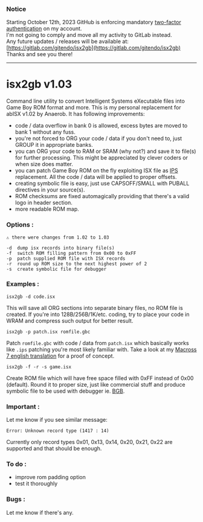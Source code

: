 ### Notice
Starting October 12th, 2023 GitHub is enforcing mandatory [two-factor authentication](https://github.blog/2023-03-09-raising-the-bar-for-software-security-github-2fa-begins-march-13/) on my account.  
I'm not going to comply and move all my activity to GitLab instead.  
Any future updates / releases will be available at: [https://gitlab.com/gitendo/isx2gb](https://gitlab.com/gitendo/isx2gb)  
Thanks and see you there!
___

# isx2gb v1.03

Command line utility to convert Intelligent Systems eXecutable files into Game Boy ROM format and more. This is my personal replacement for abISX v1.02 by Anaerob. It has following improvements:

- code / data overflow in bank 0 is allowed, excess bytes are moved to bank 1 without any fuss.
- you're not forced to ORG your code / data if you don't need to, just GROUP it in appropriate banks.
- you can ORG your code to RAM or SRAM (why not?) and save it to file(s) for further processing. This might be appreciated by clever coders or when size does matter.
- you can patch Game Boy ROM on the fly exploiting ISX file as [IPS](http://justsolve.archiveteam.org/wiki/IPS_(binary_patch_format)) replacement. All the code / data will be applied to proper offsets.
- creating symbolic file is easy, just use CAPSOFF/SMALL with PUBALL directives in your source(s).
- ROM checksums are fixed automagically providing that there's a valid logo in header section.
- more readable ROM map.

### Options : 
```
⚠ there were changes from 1.02 to 1.03

-d  dump isx records into binary file(s)
-f  switch ROM filling pattern from 0x00 to 0xFF
-p  patch supplied ROM file with ISX records
-r  round up ROM size to the next highest power of 2
-s  create symbolic file for debugger
```

### Examples :
```
isx2gb -d code.isx
```
This will save all ORG sections into separate binary files, no ROM file is created. If you're into 128B/256B/1K/etc. coding, try to place your code in WRAM and compress such output for better result.
```
isx2gb -p patch.isx romfile.gbc
```
Patch `romfile.gbc` with code / data from `patch.isx` which basically works like `.ips` patching you're most likely familiar with. Take a look at my [Macross 7 english translation](https://github.com/gitendo/bm7j) for a proof of concept.
```
isx2gb -f -r -s game.isx
```
Create ROM file which will have free space filled with 0xFF instead of 0x00 (default). Round it to proper size, just like commercial stuff and produce symbolic file to be used with debugger ie. [BGB](http://bgb.bircd.org/).

### Important :
Let me know if you see similar message:
```
Error: Unknown record type (1417 : 14)
```
Currently only record types 0x01, 0x13, 0x14, 0x20, 0x21, 0x22 are supported and that should be enough.

### To do :
- improve rom padding option
- test it thoroughly

### Bugs :
Let me know if there's any.
